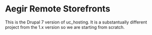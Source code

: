 Aegir Remote Storefronts
========================

This is the Drupal 7 version of uc_hosting. It is a substantually different project from the 1.x version so we are starting from scratch.


